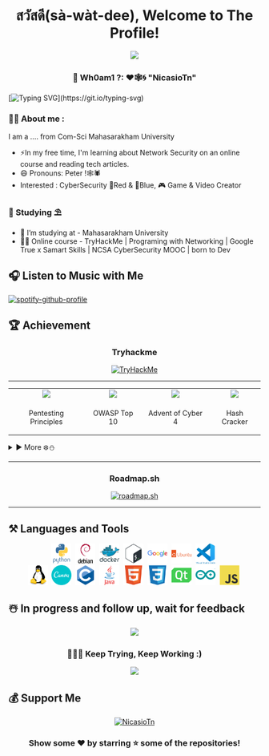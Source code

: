 <div id="header" align="center">
   <h1>สวัสดี(sà-wàt-dee), Welcome to The Profile!</h1>
</div>

<!------------------------------------------------ Picture Spider-Man Image -------------------------------------------------------------------------- -->
<div id="header" align="center">
   <img src="https://media.giphy.com/media/pzx3gSooxpiHlr3KeS/giphy.gif" width="1050"/><br>
   <h3>🤔 Wh0am1 ?: ❤️🕸️🌀 "NicasioTn" </h3>
</div>

[![Typing SVG](https://readme-typing-svg.herokuapp.com?font=Cooper+Black&color=1345b7&size=30&center=true&vCenter=true&width=1000&height=30&lines=Hi+%F0%9F%91%8B;I'm+a+Computer+Science%F0%9F%92%BB;A+Cyber+Security🏅;)](https://git.io/typing-svg)

<!--  -------------------------------------------------------------------------- Detail of Study and Interested ---------------------------------------------------------------------------->
### 🧑‍💻 About me :
I am a .... from Com-Sci Mahasarakham University
* ⚡In my free time, I'm learning about Network Security on an online course and reading tech articles.
* 😄 Pronouns: Peter !🕸️🕷️
* Interested : CyberSecurity 🔴Red & 🔵Blue, 🎮 Game & Video Creator

### 🏫 Studying ⛱️
- 🌱 I’m studying at - Mahasarakham University
- 🧙‍♂️ Online course - TryHackMe | Programing with Networking | Google True x Samart Skills | NCSA CyberSecurity MOOC | born to Dev

<!---------------------------------------------------------------------------- Spotify ---------------------------------------------------------------------------->
## 🎧 Listen to Music with Me
[![spotify-github-profile](https://spotify-github-profile.vercel.app/api/view?uid=0lo4nubxlxf7u1c0x8x2laaxj&cover_image=true&theme=novatorem&show&_offline=false&bar_color=018089&bar_color_cover=false)](https://spotify-github-profile.vercel.app/api/view?uid=0lo4nubxlxf7u1c0x8x2laaxj&redirect=true)

## 🏆 Achievement
<!-- -------------------------------------------------------------------------- Table of Achievement -------------------------------------------------------------------------- -->
<div align="center">
   <h3> Tryhackme </h3>
         <a href="https://tryhackme.com/p/nicasio.tn" target="_blank">
            <img src="https://tryhackme-badges.s3.amazonaws.com/nicasio.tn.png" width="300px" alt="TryHackMe"/>
         </a>
   <hr>
</div>

<div>
    <table class="styled" align="center">
       <tr align="center">
           <td><img src="https://tryhackme.com/img/badges/introtooffensivesecurity.svg" width="200"/><br>
           <td><img src="https://tryhackme.com/img/badges/owasptop10.svg" width="200"/>
           <td><img src="https://tryhackme.com/img/badges/adventofcyber4.svg" width="200"/>
           <td><img src="https://tryhackme.com/img/badges/hashcracker.svg" width="200"/>
       </tr>
       <tr align="center">
          <td><p>Pentesting Principles</p>
          <td><p>OWASP Top 10</p>
          <td><p>Advent of Cyber 4</p>
          <td><p>Hash Cracker</p>
       </tr>
    </table>
</div>

<details><summary> ▶️ More ❄️⛄ </summary>
<div>
    <table class="styled" align="center">
       <tr align="center">
          <td><img src="https://tryhackme.com/img/badges/advancedelk.svg" width="150"/>
          <td><img src="https://tryhackme.com/img/badges/linux.svg" width="150"/>
          <td><img src="https://tryhackme.com/img/badges/threathunting.svg" width="150"/>
       </tr>
       <tr align="center">
          <td>ELKsquisite</p>
          <td>cat linux.txt</p>
          <td>Threat Hunter</p>
       </tr>
    </table>
</div>
</details>

<!-- ------------------------------------------------------------------- Roadmap Learning Path -------------------------------------------------------------------- -->
<div align="center">
   <hr>
      <h3> Roadmap.sh </h3>
         <a href="https://roadmap.sh" target="_blank">
            <img src="https://api.roadmap.sh/v1-badge/wide/64e2f567ced78d293533e700?variant=dark" alt="roadmap.sh"/>
         </a>
   <hr>
</div>

<!-- -------------------------------------------------------------------------- Language -------------------------------------------------------------------------- -->
## ⚒️ Languages and Tools
<div align="center">
  <img src="https://github.com/devicons/devicon/blob/master/icons/python/python-original-wordmark.svg" title="python" alt="python" width="40" height="40"/>&nbsp;
  <img src="https://github.com/devicons/devicon/blob/master/icons/debian/debian-original-wordmark.svg" title="Debian" alt="Debian" width="40" height="40"/>&nbsp;
  <img src="https://github.com/devicons/devicon/blob/master/icons/docker/docker-original-wordmark.svg" title="docker" alt="docker" width="40" height="40"/>&nbsp;
  <img src="https://github.com/devicons/devicon/blob/master/icons/bash/bash-original.svg" title="bash" alt="bash" width="40" height="40"/>&nbsp;
  <img src="https://github.com/devicons/devicon/blob/master/icons/google/google-original-wordmark.svg" title="google" alt="google" width="40" height="40"/>&nbsp;
  <img src="https://github.com/devicons/devicon/blob/master/icons/ubuntu/ubuntu-plain-wordmark.svg" title="ubuntu" alt="ubuntu" width="40" height="40"/>&nbsp;
  <img src="https://github.com/devicons/devicon/blob/master/icons/vscode/vscode-original-wordmark.svg" title="vs code" alt="vs code" width="40" height="40"/>&nbsp;
   <br>
  <img src="https://github.com/devicons/devicon/blob/master/icons/linux/linux-original.svg" title="Linux" alt="Linux" width="40" height="40"/>&nbsp;
  <img src="https://github.com/devicons/devicon/blob/master/icons/canva/canva-original.svg" title="canvas" alt="canvas" width="40" height="40"/>&nbsp;
  <img src="https://github.com/devicons/devicon/blob/master/icons/c/c-original.svg" title="c" alt="c" width="40" height="40"/>&nbsp;
  <img src="https://github.com/devicons/devicon/blob/master/icons/java/java-original-wordmark.svg" title="Java" alt="Java" width="40" height="40"/>&nbsp;
  <img src="https://github.com/devicons/devicon/blob/master/icons/html5/html5-original.svg" title="HTML5" alt="HTML" width="40" height="40"/>&nbsp;
  <img src="https://github.com/devicons/devicon/blob/master/icons/css3/css3-original.svg" title="css3" alt="css3" width="40" height="40"/>&nbsp;
  <img src="https://github.com/devicons/devicon/blob/master/icons/qt/qt-original.svg" title="qt" alt="qt" width="40" height="40"/>&nbsp;
  <img src="https://github.com/devicons/devicon/blob/master/icons/arduino/arduino-original.svg" title="Arduino" alt="Arduino" width="40" height="40"/>&nbsp;
  <img src="https://github.com/devicons/devicon/blob/master/icons/javascript/javascript-original.svg" title="JavaScript" alt="JavaScript" width="40" height="40"/>&nbsp; <br>
</div>

<!-- -------------------------------------------------------------------------- In progress and follow up, wait for feedback -------------------------------------------------------------------------- -->
## ☃️ In progress and follow up, wait for feedback
<div id="header" align="center">
   <img src="https://media.giphy.com/media/v1.Y2lkPTc5MGI3NjExOGhxMXVlcmZ3eWIzcWdqeTRjNXV6Y2Izd2JsZHN0dGE2NnBlb21nMCZlcD12MV9pbnRlcm5hbF9naWZfYnlfaWQmY3Q9Zw/25RMCYnFKmiCzMFTGd/giphy.gif" width="550"/><br>
   <h3>🧑‍💻🚀 Keep Trying, Keep Working :) </h1>
   <a href="https://github.com/DenverCoder1/Simple-View-Counter">
    <img src="https://profile-counter.glitch.me/NicasioTn/count.svg">
   </a>
</div>

<!---------------------------------------------------------------------------- Support ---------------------------------------------------------------------------->
## 💰 Support Me
<div id="badges" align="center">
     <a href="https://www.buymeacoffee.com/nicasiotn">
       <img src="https://user-images.githubusercontent.com/55986701/294094179-0c06d90e-03d4-4839-a4e9-f353b3ae228c.png" alt="NicasioTn"/>
     </a>
    <h3> Show some ❤️ by starring ⭐ some of the repositories! </h1>
</div>
